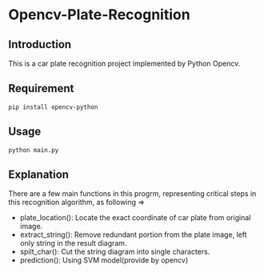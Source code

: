 # Opencv-Plate-Recognition

## Introduction
This is a car plate recognition project implemented by Python Opencv.

## Requirement
```
pip install opencv-python
```

## Usage
```
python main.py
```

## Explanation
There are a few main functions in this progrm, representing critical steps in this recognition algorithm, as following =><br/>
* plate_location(): Locate the exact coordinate of car plate from original image.
* extract_string(): Remove redundant portion from the plate image, left only string in the result diagram.
* spilt_char(): Cut the string diagram into single characters.
* prediction(): Using SVM model(provide by opencv)